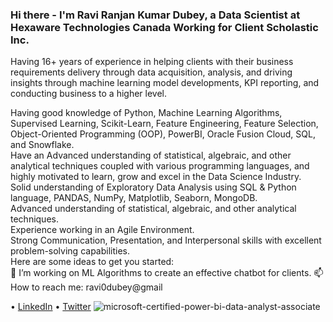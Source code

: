 ### Hi there - I'm Ravi Ranjan Kumar Dubey, a Data Scientist at Hexaware Technologies Canada Working for Client Scholastic Inc.
Having 16+ years of experience in helping clients with their business requirements delivery through data acquisition, analysis, and driving insights through machine learning model developments, KPI reporting, and conducting business to a higher level.</br>

Having good knowledge of Python, Machine Learning Algorithms, Supervised Learning, Scikit-Learn, Feature Engineering, Feature Selection, Object-Oriented Programming (OOP), PowerBI, Oracle Fusion Cloud, SQL, and Snowflake. </br>
Have an Advanced understanding of statistical, algebraic, and other analytical techniques coupled with various programming languages, and highly motivated to learn, grow and excel in the Data Science Industry.</br>
Solid understanding of Exploratory Data Analysis using SQL & Python language, PANDAS, NumPy, Matplotlib, Seaborn, MongoDB.</br>
Advanced understanding of statistical, algebraic, and other analytical techniques.</br>
Experience working in an Agile Environment. </br>
Strong Communication, Presentation, and Interpersonal skills with excellent problem-solving capabilities.</br>
Here are some ideas to get you started:</br>
🔭 I’m working on ML Algorithms to create an effective chatbot for clients. 📫 How to reach me: ravi0dubey@gmail

• [LinkedIn](https://www.linkedin.com/in/ravi-ranjan-kumar-dubey-1b842b66/) 
• [Twitter](https://twitter.com/ravi0dubey)
![microsoft-certified-power-bi-data-analyst-associate](https://user-images.githubusercontent.com/38419795/192070841-908d536b-b6e8-44c4-a973-0c0454ec3fd8.png)
